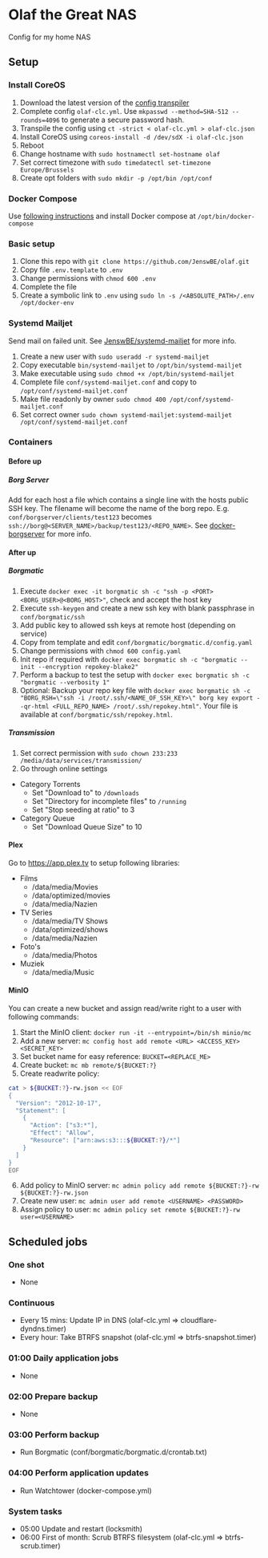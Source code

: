 # Olaf the Great NAS
Config for my home NAS

## Setup
### Install CoreOS
1. Download the latest version of the [config transpiler](https://github.com/coreos/container-linux-config-transpiler/)
2. Complete config `olaf-clc.yml`. Use `mkpasswd --method=SHA-512 --rounds=4096` to generate a secure password hash.
3. Transpile the config using `ct -strict < olaf-clc.yml > olaf-clc.json`
4. Install CoreOS using `coreos-install -d /dev/sdX -i olaf-clc.json`
5. Reboot
6. Change hostname with `sudo hostnamectl set-hostname olaf`
7. Set correct timezone with `sudo timedatectl set-timezone Europe/Brussels`
8. Create opt folders with `sudo mkdir -p /opt/bin /opt/conf`

### Docker Compose
Use [following instructions](https://docs.docker.com/compose/install/#install-compose) and install Docker compose at `/opt/bin/docker-compose`

### Basic setup
1. Clone this repo with `git clone https://github.com/JenswBE/olaf.git`
2. Copy file `.env.template` to `.env`
3. Change permissions with `chmod 600 .env`
4. Complete the file
5. Create a symbolic link to `.env` using `sudo ln -s /<ABSOLUTE_PATH>/.env /opt/docker-env`

### Systemd Mailjet
Send mail on failed unit. See [JenswBE/systemd-mailjet](https://github.com/JenswBE/systemd-mailjet) for more info.
1. Create a new user with `sudo useradd -r systemd-mailjet`
2. Copy executable `bin/systemd-mailjet` to `/opt/bin/systemd-mailjet`
3. Make executable using `sudo chmod +x /opt/bin/systemd-mailjet`
4. Complete file `conf/systemd-mailjet.conf` and copy to `/opt/conf/systemd-mailjet.conf`
5. Make file readonly by owner `sudo chmod 400 /opt/conf/systemd-mailjet.conf`
6. Set correct owner `sudo chown systemd-mailjet:systemd-mailjet /opt/conf/systemd-mailjet.conf`

### Containers
#### Before up
##### Borg Server
Add for each host a file which contains a single line with the hosts public SSH key. The filename will become the name of the borg repo. E.g. `conf/borgserver/clients/test123` becomes `ssh://borg@<SERVER_NAME>/backup/test123/<REPO_NAME>`. See [docker-borgserver](https://github.com/Nold360/docker-borgserver#sshkeysclients) for more info.

#### After up
##### Borgmatic
1. Execute `docker exec -it borgmatic sh -c "ssh -p <PORT> <BORG_USER>@<BORG_HOST>"`, check and accept the host key
2. Execute `ssh-keygen` and create a new ssh key with blank passphrase in `conf/borgmatic/ssh`
3. Add public key to allowed ssh keys at remote host (depending on service)
4. Copy from template and edit `conf/borgmatic/borgmatic.d/config.yaml`
5. Change permissions with `chmod 600 config.yaml`
6. Init repo if required with `docker exec borgmatic sh -c "borgmatic --init --encryption repokey-blake2"`
7. Perform a backup to test the setup with `docker exec borgmatic sh -c "borgmatic --verbosity 1"`
8. Optional: Backup your repo key file with `docker exec borgmatic sh -c "BORG_RSH=\"ssh -i /root/.ssh/<NAME_OF_SSH_KEY>\" borg key export --qr-html <FULL_REPO_NAME> /root/.ssh/repokey.html"`. Your file is available at `conf/borgmatic/ssh/repokey.html`.

##### Transmission
1. Set correct permission with `sudo chown 233:233 /media/data/services/transmission/`
2. Go through online settings
  - Category Torrents
    - Set "Download to" to `/downloads`
    - Set "Directory for incomplete files" to `/running`
    - Set "Stop seeding at ratio" to 3
  - Category Queue
    - Set "Download Queue Size" to 10

#### Plex
Go to https://app.plex.tv to setup following libraries:
- Films
  - /data/media/Movies
  - /data/optimized/movies
  - /data/media/Nazien
- TV Series
  - /data/media/TV Shows
  - /data/optimized/shows
  - /data/media/Nazien
- Foto's
  - /data/media/Photos
- Muziek
  - /data/media/Music

#### MinIO
You can create a new bucket and assign read/write right to a user with following commands:
1. Start the MinIO client: `docker run -it --entrypoint=/bin/sh minio/mc`
2. Add a new server: `mc config host add remote <URL> <ACCESS_KEY> <SECRET_KEY>`
3. Set bucket name for easy reference: `BUCKET=<REPLACE_ME>`
4. Create bucket: `mc mb remote/${BUCKET:?}`
5. Create readwrite policy:
```bash
cat > ${BUCKET:?}-rw.json << EOF
{
  "Version": "2012-10-17",
  "Statement": [
    {
      "Action": ["s3:*"],
      "Effect": "Allow",
      "Resource": ["arn:aws:s3:::${BUCKET:?}/*"]
    }
  ]
}
EOF
```
6. Add policy to MinIO server: `mc admin policy add remote ${BUCKET:?}-rw ${BUCKET:?}-rw.json`
7. Create new user: `mc admin user add remote <USERNAME> <PASSWORD>`
8. Assign policy to user: `mc admin policy set remote ${BUCKET:?}-rw user=<USERNAME>`

## Scheduled jobs
### One shot
- None

### Continuous
- Every 15 mins: Update IP in DNS (olaf-clc.yml => cloudflare-dyndns.timer)
- Every hour: Take BTRFS snapshot (olaf-clc.yml => btrfs-snapshot.timer)

### 01:00 Daily application jobs
- None

### 02:00 Prepare backup
- None

### 03:00 Perform backup
- Run Borgmatic (conf/borgmatic/borgmatic.d/crontab.txt)

### 04:00 Perform application updates
- Run Watchtower (docker-compose.yml)

### System tasks
- 05:00 Update and restart (locksmith)
- 06:00 First of month: Scrub BTRFS filesystem (olaf-clc.yml => btrfs-scrub.timer)
